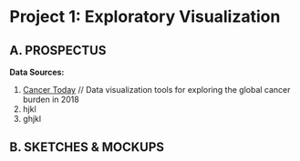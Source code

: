 # Project 1: Exploratory Visualization
## A. PROSPECTUS


**Data Sources:**
1. [Cancer Today](https://gco.iarc.fr/today/home) // Data visualization tools for exploring the global cancer burden in 2018
2. hjkl
3. ghjkl

## B. SKETCHES & MOCKUPS

